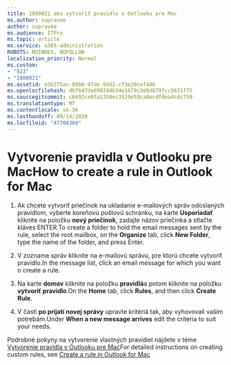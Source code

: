 ```yaml
---
title: 1800021 ako vytvoriť pravidlo v Outlooku pre Mac
ms.author: supravee
author: supravee
ms.audience: ITPro
ms.topic: article
ms.service: o365-administration
ROBOTS: NOINDEX, NOFOLLOW
localization_priority: Normal
ms.custom:
- "923"
- "1800021"
ms.assetid: e3b275ac-09b6-47de-94d2-cf3e29cef446
ms.openlocfilehash: dbfb47da690244b34e1879c3d8d879fcc5631f75
ms.sourcegitcommit: c6692ce0fa1358ec3529e59ca0ecdfdea4cdc759
ms.translationtype: MT
ms.contentlocale: sk-SK
ms.lasthandoff: 09/14/2020
ms.locfileid: "47704360"
---
```

# <a name="how-to-create-a-rule-in-outlook-for-mac"></a><span data-ttu-id="d2619-102">Vytvorenie pravidla v Outlooku pre Mac</span><span class="sxs-lookup"><span data-stu-id="d2619-102">How to create a rule in Outlook for Mac</span></span>

1. <span data-ttu-id="d2619-103">Ak chcete vytvoriť priečinok na ukladanie e-mailových správ odoslaných pravidlom, vyberte koreňovú poštovú schránku, na karte **Usporiadať** kliknite na položku **nový priečinok**, zadajte názov priečinka a stlačte kláves ENTER.</span><span class="sxs-lookup"><span data-stu-id="d2619-103">To create a folder to hold the email messages sent by the rule, select the root mailbox, on the **Organize** tab, click **New Folder**, type the name of the folder, and press Enter.</span></span>

2. <span data-ttu-id="d2619-104">V zozname správ kliknite na e-mailovú správu, pre ktorú chcete vytvoriť pravidlo.</span><span class="sxs-lookup"><span data-stu-id="d2619-104">In the message list, click an email message for which you want o create a rule.</span></span>

3. <span data-ttu-id="d2619-105">Na karte **domov** kliknite na položku **pravidlá**a potom kliknite na položku **vytvoriť pravidlo**.</span><span class="sxs-lookup"><span data-stu-id="d2619-105">On the **Home** tab, click **Rules**, and then click **Create Rule**.</span></span>

4. <span data-ttu-id="d2619-106">V časti **po prijatí novej správy** upravte kritériá tak, aby vyhovovali vašim potrebám.</span><span class="sxs-lookup"><span data-stu-id="d2619-106">Under **When a new message arrives** edit the criteria to suit your needs.</span></span> 

<span data-ttu-id="d2619-107">Podrobné pokyny na vytvorenie vlastných pravidiel nájdete v téme [Vytvorenie pravidla v Outlooku pre Mac](https://aka.ms/AA1uy0v)</span><span class="sxs-lookup"><span data-stu-id="d2619-107">For detailed instructions on creating custom rules, see [Create a rule in Outlook for Mac](https://aka.ms/AA1uy0v)</span></span>
  